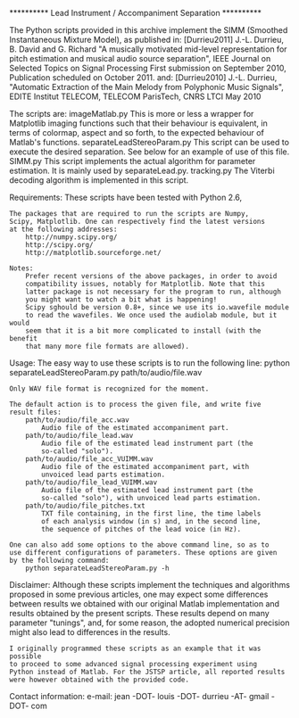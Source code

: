 ********** Lead Instrument / Accompaniment Separation **********

The Python scripts provided in this archive implement the SIMM (Smoothed
Instantaneous Mixture Model), as published in:
    [Durrieu2011]
    J.-L. Durrieu, B. David and G. Richard
    "A musically motivated mid-level representation for pitch estimation
    and musical audio source separation", 
    IEEE Journal on Selected Topics on Signal Processing
    First submission on September 2010, 
    Publication scheduled on October 2011.
and:
    [Durrieu2010]
    J.-L. Durrieu,
    "Automatic Extraction of the Main Melody from Polyphonic Music Signals",
    EDITE
    Institut TELECOM, TELECOM ParisTech, CNRS LTCI
    May 2010

The scripts are:
    imageMatlab.py
        This is more or less a wrapper for Matplotlib imaging functions
        such that their behaviour is equivalent, in terms of colormap,
        aspect and so forth, to the expected behaviour of Matlab's 
        functions.
    separateLeadStereoParam.py
        This script can be used to execute the desired separation. See
        below for an example of use of this file.
    SIMM.py
        This script implements the actual algorithm for parameter 
        estimation. It is mainly used by separateLead.py.
    tracking.py
        The Viterbi decoding algorithm is implemented in this script.

Requirements:
    These scripts have been tested with Python 2.6, 
    
    The packages that are required to run the scripts are Numpy, 
    Scipy, Matplotlib. One can respectively find the latest versions
    at the following addresses:
        http://numpy.scipy.org/
        http://scipy.org/
        http://matplotlib.sourceforge.net/

    Notes:
        Prefer recent versions of the above packages, in order to avoid
        compatibility issues, notably for Matplotlib. Note that this 
        latter package is not necessary for the program to run, although
        you might want to watch a bit what is happening!
        Scipy sghould be version 0.8+, since we use its io.wavefile module
        to read the wavefiles. We once used the audiolab module, but it would
        seem that it is a bit more complicated to install (with the benefit
        that many more file formats are allowed).

Usage:
    The easy way to use these scripts is to run the following line:
        python separateLeadStereoParam.py path/to/audio/file.wav
    
    Only WAV file format is recognized for the moment.
    
    The default action is to process the given file, and write five
    result files: 
        path/to/audio/file_acc.wav
            Audio file of the estimated accompaniment part.
        path/to/audio/file_lead.wav
            Audio file of the estimated lead instrument part (the 
            so-called "solo").
        path/to/audio/file_acc_VUIMM.wav
            Audio file of the estimated accompaniment part, with
            unvoiced lead parts estimation.
        path/to/audio/file_lead_VUIMM.wav
            Audio file of the estimated lead instrument part (the 
            so-called "solo"), with unvoiced lead parts estimation.
        path/to/audio/file_pitches.txt
            TXT file containing, in the first line, the time labels
            of each analysis window (in s) and, in the second line,
            the sequence of pitches of the lead voice (in Hz).
    
    One can also add some options to the above command line, so as to 
    use different configurations of parameters. These options are given 
    by the following command:
        python separateLeadStereoParam.py -h

Disclaimer:
    Although these scripts implement the techniques and algorithms 
    proposed in some previous articles, one may expect some differences between
    results we obtained with our original Matlab implementation and results 
    obtained by the present scripts. These results depend on many 
    parameter "tunings", and, for some reason, the adopted numerical
    precision might also lead to differences in the results.
    
    I originally programmed these scripts as an example that it was possible
    to proceed to some advanced signal processing experiment using
    Python instead of Matlab. For the JSTSP article, all reported results
    were however obtained with the provided code.

Contact information:
    e-mail: jean -DOT- louis -DOT- durrieu -AT- gmail -DOT- com